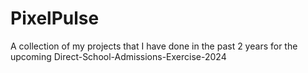 # PixelPulse
A collection of my projects that I have done in the past 2 years for the upcoming Direct-School-Admissions-Exercise-2024
